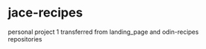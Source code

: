 <h1>jace-recipes</h1>
personal project 1
transferred from landing_page and odin-recipes repositories
